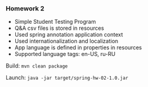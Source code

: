 ### Homework 2
- Simple Student Testing Program
- Q&A csv files is stored in resources
- Used spring annotation application context
- Used internationalization and localization
- App language is defined in properties in resources
- Supported language tags: en-US, ru-RU

Build: `mvn clean package`

Launch: `java -jar target/spring-hw-02-1.0.jar`